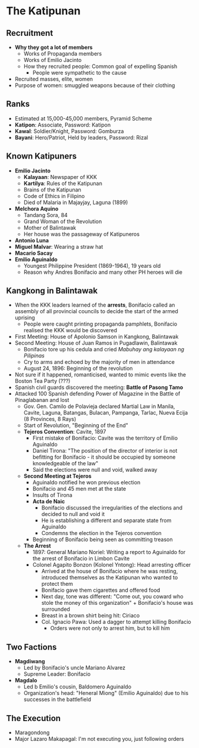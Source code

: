 # The Katipunan

## Recruitment
* **Why they got a lot of members**
  * Works of Propaganda members
  * Works of Emilio Jacinto
  * How they recruited people: Common goal of expelling Spanish
    * People were sympathetic to the cause
* Recruited masses, elite, women
* Purpose of women: smuggled weapons because of their clothing

## Ranks
* Estimated at 15,000-45,000 members, Pyramid Scheme
* **Katipon**: Associate, Password: Katipon
* **Kawal**: Soldier/Knight, Password: Gomburza
* **Bayani**: Hero/Patriot, Held by leaders, Password: Rizal

## Known Katipuners
* **Emilio Jacinto**
  * **Kalayaan**: Newspaper of KKK
  * **Kartilya**: Rules of the Katipunan
  * Brains of the Katipunan
  * Code of Ethics in Filipino
  * Died of Malaria in Majayjay, Laguna (1899)
* **Melchora Aquino**
  * Tandang Sora, 84
  * Grand Woman of the Revolution
  * Mother of Balintawak
  * Her house was the passageway of Katipuneros
* **Antonio Luna**
* **Miguel Malvar**: Wearing a straw hat
* **Macario Sacay**
* **Emilio Aguinaldo**
  * Youngest Philippine President (1869-1964), 19 years old
  * Reason why Andres Bonifacio and many other PH heroes will die

## Kangkong in Balintawak
* When the KKK leaders learned of the **arrests**, Bonifacio called an assembly of all provincial councils to decide the start of the armed uprising
  * People were caught printing propaganda pamphlets, Bonifacio realised the KKK would be discovered
* First Meeting: House of Apolonio Samson in Kangkong, Balintawak
* Second Meeting: House of Juan Ramos in Pugadlawin, Balintawak
  * Bonifacio tore up his cedula and cried *Mabuhay ang kalayaan ng Pilipinas*
  * Cry to arms and echoed by the majority of men in attendance
  * August 24, 1896: Beginning of the revolution
* Not sure if it happened, romanticised, wanted to mimic events like the Boston Tea Party (???)
* Spanish civil guards discovered the meeting: **Battle of Pasong Tamo**
* Attacked 100 Spanish defending Power of Magazine in the Battle of Pinaglabanan and lost
  * Gov. Gen. Camilo de Polavieja declared Martial Law in Manila, Cavite, Laguna, Batangas, Bulacan, Pampanga, Tarlac, Nueva Ecija (8 Provinces, 8 Rays)
  * Start of Revolution, "Beginning of the End"
  * **Tejeros Convention**: Cavite, 1897
    * First mistake of Bonifacio: Cavite was the territory of Emilio Aguinaldo
    * Daniel Tirona: "The position of the director of interior is not befitting for Bonifacio - it should be occupied by someone knowledgeable of the law"
    * Said the elections were null and void, walked away
  * **Second Meeting at Tejeros**
    * Aguinaldo notified he won previous election
    * Bonifacio and 45 men met at the state
    * Insults of Tirona
    * **Acta de Naic**
      * Bonifacio discussed the irregularities of the elections and decided to null and void it
      * He is establishing a different and separate state from Aguinaldo
      * Condemns the election in the Tejeros convention
    * Beginning of Bonifacio being seen as committing treason
  * **The Arrest**
    * 1897: General Mariano Noriel: Writing a report to Aguinaldo for the arrest of Bonifacio in Limbon Cavite
    * Colonel Agapito Bonzon (Kolonel Yntong): Head arresting officer
      * Arrived at the house of Bonifacio where he was resting, introduced themselves as the Katipunan who wanted to protect them
      * Bonifacio gave them cigarettes and offered food
      * Next day, tone was different: "Come out, you coward who stole the money of this organization" + Bonifacio's house was surrounded
      * Breast in a brown shirt being hit: Ciriaco
      * Col. Ignacio Pawa: Used a dagger to attempt killing Bonifacio
        * Orders were not only to arrest him, but to kill him

## Two Factions
* **Magdiwang**
  * Led by Bonifacio's uncle Mariano Alvarez
  * Supreme Leader: Bonifacio
* **Magdalo**
  * Led b Emilio's cousin, Baldomero Aguinaldo
  * Organization's head: "Heneral Miong" (Emilio Aguinaldo) due to his successes in the battlefield

## The Execution
* Maragondong
* Major Lazaro Makapagal: I'm not executing you, just following orders
